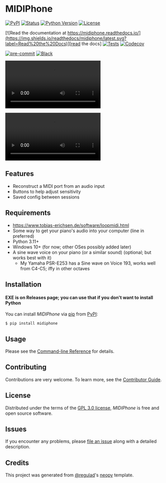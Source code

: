 # MIDIPhone

[![PyPI](https://img.shields.io/pypi/v/midiphone.svg)][pypi status]
[![Status](https://img.shields.io/pypi/status/midiphone.svg)][pypi status]
[![Python Version](https://img.shields.io/pypi/pyversions/midiphone)][pypi status]
[![License](https://img.shields.io/pypi/l/midiphone)][license]

[![Read the documentation at https://midiphone.readthedocs.io/](https://img.shields.io/readthedocs/midiphone/latest.svg?label=Read%20the%20Docs)][read the docs]
[![Tests](https://github.com/regulad/midiphone/workflows/Tests/badge.svg)][tests]
[![Codecov](https://codecov.io/gh/regulad/midiphone/branch/main/graph/badge.svg)][codecov]

[![pre-commit](https://img.shields.io/badge/pre--commit-enabled-brightgreen?logo=pre-commit&logoColor=white)][pre-commit]
[![Black](https://img.shields.io/badge/code%20style-black-000000.svg)][black]

[pypi status]: https://pypi.org/project/midiphone/
[read the docs]: https://midiphone.readthedocs.io/
[tests]: https://github.com/regulad/midiphone/actions?workflow=Tests
[codecov]: https://app.codecov.io/gh/regulad/midiphone
[pre-commit]: https://github.com/pre-commit/pre-commit
[black]: https://github.com/psf/black

![IMG_1970.mov](IMG_1970.mov)

![IMG_1972.mov](IMG_1972.mov)

## Features

- Reconstruct a MIDI port from an audio input
- Buttons to help adjust sensitivity
- Saved config between sessions

## Requirements

- https://www.tobias-erichsen.de/software/loopmidi.html
- Some way to get your piano's audio into your computer (line in preferred)
- Python 3.11+
- Windows 10+ (for now; other OSes possibly added later)
- A sine wave voice on your piano (or a similar sound) (optional; but works best with it)
  - My Yamaha PSR-E253 has a Sine wave on Voice 193, works well from C4-C5; iffy in other octaves

## Installation

#### EXE is on Releases page; you can use that if you don't want to install Python

You can install _MIDIPhone_ via [pip] from [PyPI]:

```console
$ pip install midiphone
```

## Usage

Please see the [Command-line Reference] for details.

## Contributing

Contributions are very welcome.
To learn more, see the [Contributor Guide].

## License

Distributed under the terms of the [GPL 3.0 license][license],
_MIDIPhone_ is free and open source software.

## Issues

If you encounter any problems,
please [file an issue] along with a detailed description.

## Credits

This project was generated from [@regulad]'s [neopy] template.

[@regulad]: https://github.com/regulad
[pypi]: https://pypi.org/
[neopy]: https://github.com/regulad/cookiecutter-neopy
[file an issue]: https://github.com/regulad/midiphone/issues
[pip]: https://pip.pypa.io/

<!-- github-only -->

[license]: https://github.com/regulad/midiphone/blob/main/LICENSE
[contributor guide]: https://github.com/regulad/midiphone/blob/main/CONTRIBUTING.md
[command-line reference]: https://midiphone.readthedocs.io/en/latest/usage.html
